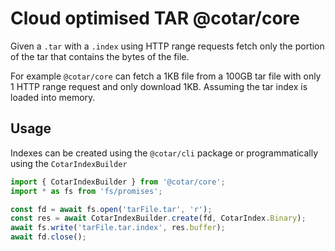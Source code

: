 # Cloud optimised TAR @cotar/core

Given a `.tar` with a `.index` using HTTP range requests fetch only the portion of the tar that contains the bytes of the file.

For example `@cotar/core` can fetch a 1KB file from a 100GB tar file with only 1 HTTP range request and only download 1KB. Assuming the tar index is loaded into memory.

## Usage

Indexes can be created using the `@cotar/cli` package or programmatically using the `CotarIndexBuilder`

```typescript
import { CotarIndexBuilder } from '@cotar/core';
import * as fs from 'fs/promises';

const fd = await fs.open('tarFile.tar', 'r');
const res = await CotarIndexBuilder.create(fd, CotarIndex.Binary);
await fs.write('tarFile.tar.index', res.buffer);
await fd.close();
```
